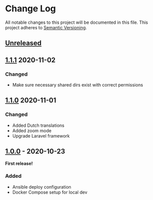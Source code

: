 # Change Log
All notable changes to this project will be documented in this file.
This project adheres to [Semantic Versioning](http://semver.org/).

## [Unreleased](https://github.com/Sjos12/Remote_homework/compare/1.1.1...develop)

## [1.1.1](https://github.com/Sjos12/Remote_homework/compare/1.1.0...1.1.1) 2020-11-02
### Changed
- Make sure necessary shared dirs exist with correct permissions

## [1.1.0](https://github.com/Sjos12/Remote_homework/compare/1.0.0...1.1.0) 2020-11-01

### Changed
- Added Dutch translations
- Added zoom mode
- Upgrade Laravel framework

## [1.0.0](https://github.com/Sjos12/Remote_homework/tree/1.0.0) - 2020-10-23

**First release!**

### Added
- Ansible deploy configuration
- Docker Compose setup for local dev

